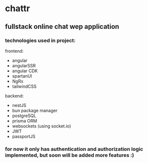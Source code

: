 # chattr

## fullstack online chat wep application 

### technologies used in project:

frontend:
- angular
- angularSSR
- angular CDK
- spartanUI
- NgRx
- tailwindCSS

backend:
- nestJS
- bun package manager
- postgreSQL
- prisma ORM
- websockets (using socket.io)
- JWT
- passportJS

### for now it only has authentication and authorization logic implemented, but soon will be added more features :) 
